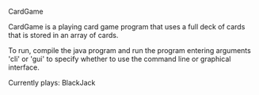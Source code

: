 CardGame

CardGame is a playing card game program that uses a full deck of cards that is stored in an array of
cards. 

To run, compile the java program and run the program entering arguments 'cli' or 'gui' to specify whether
to use the command line or graphical interface. 

Currently plays: BlackJack
